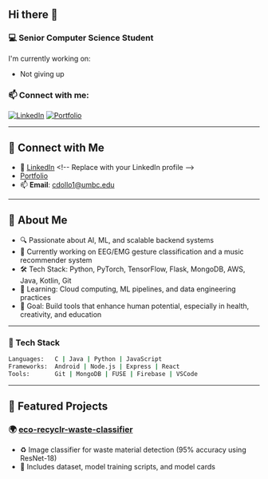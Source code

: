 ## Hi there 👋

### 💻 Senior Computer Science Student 

I'm currently working on:
- Not giving up

### 📫 Connect with me:
[![LinkedIn](https://img.shields.io/badge/LinkedIn-blue?style=flat&logo=linkedin)]([https://www.linkedin.com/in/chris-d-951953234/])
[![Portfolio](https://img.shields.io/badge/Portfolio-visit-informational)](https://chris-hub.netlify.app/)


---

## 🔗 Connect with Me

- 💼 [LinkedIn]([https://www.linkedin.com/in/your-link/](https://www.linkedin.com/in/chris-d-951953234/)) <!-- Replace with your LinkedIn profile -->
- [Portfolio](https://chris-hub.netlify.app/)
- 📫 **Email**: cdollo1@umbc.edu 

---

## 🧠 About Me

- 🔍 Passionate about AI, ML, and scalable backend systems
- 🧪 Currently working on EEG/EMG gesture classification and a music recommender system
- 🛠️ Tech Stack: Python, PyTorch, TensorFlow, Flask, MongoDB, AWS, Java, Kotlin, Git
- 🌱 Learning: Cloud computing, ML pipelines, and data engineering practices
- 🎯 Goal: Build tools that enhance human potential, especially in health, creativity, and education




---



### 🚀 Tech Stack

```bash
Languages:   C | Java | Python | JavaScript
Frameworks:  Android | Node.js | Express | React
Tools:       Git | MongoDB | FUSE | Firebase | VSCode
```
---



## 📂 Featured Projects

### 🌍 [eco-recyclr-waste-classifier](https://github.com/yourusername/eco-recyclr-waste-classifier)
- ♻️ Image classifier for waste material detection (95% accuracy using ResNet-18)
- 📁 Includes dataset, model training scripts, and model cards



